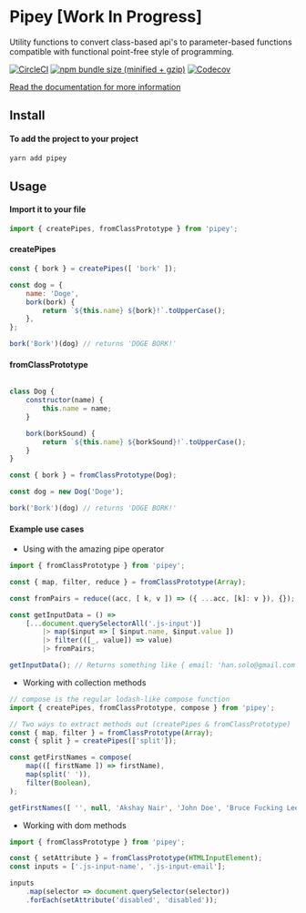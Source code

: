 
# Pipey [Work In Progress]
Utility functions to convert class-based api's to parameter-based functions compatible with functional point-free style of programming.

[![CircleCI](https://img.shields.io/circleci/project/github/phenax/pipey/master.svg?style=for-the-badge)](https://circleci.com/gh/phenax/pipey)
[![npm bundle size (minified + gzip)](https://img.shields.io/bundlephobia/minzip/pipey.svg?style=for-the-badge)](https://www.npmjs.com/package/pipey)
[![Codecov](https://img.shields.io/codecov/c/github/phenax/pipey.svg?style=for-the-badge)](https://codecov.io/gh/phenax/pipey)


[Read the documentation for more information](https://github.com/phenax/pipey/tree/master/docs)

## Install

#### To add the project to your project
```bash
yarn add pipey
```

## Usage

#### Import it to your file
```js
import { createPipes, fromClassPrototype } from 'pipey';
```

#### createPipes

```js
const { bork } = createPipes([ 'bork' ]);

const dog = {
    name: 'Doge',
    bork(bork) {
        return `${this.name} ${bork}!`.toUpperCase();
    },
};

bork('Bork')(dog) // returns 'DOGE BORK!'
```

#### fromClassPrototype

```js

class Dog {
    constructor(name) {
        this.name = name;
    }

    bork(borkSound) {
        return `${this.name} ${borkSound}!`.toUpperCase();
    }
}

const { bork } = fromClassPrototype(Dog);

const dog = new Dog('Doge');

bork('Bork')(dog) // returns 'DOGE BORK!'
```

#### Example use cases

* Using with the amazing pipe operator
```js
import { fromClassPrototype } from 'pipey';

const { map, filter, reduce } = fromClassPrototype(Array);

const fromPairs = reduce((acc, [ k, v ]) => ({ ...acc, [k]: v }), {});

const getInputData = () =>
    [...document.querySelectorAll('.js-input')]
        |> map($input => [ $input.name, $input.value ])
        |> filter(([_, value]) => value)
        |> fromPairs;

getInputData(); // Returns something like { email: 'han.solo@gmail.com', name: 'Han Solo' }
```

* Working with collection methods
```js
// compose is the regular lodash-like compose function
import { createPipes, fromClassPrototype, compose } from 'pipey';

// Two ways to extract methods out (createPipes & fromClassPrototype)
const { map, filter } = fromClassPrototype(Array);
const { split } = createPipes(['split']);

const getFirstNames = compose(
    map(([ firstName ]) => firstName),
    map(split(' ')),
    filter(Boolean),
);

getFirstNames([ '', null, 'Akshay Nair', 'John Doe', 'Bruce Fucking Lee' ]); // Returns ['Akshay', 'John', 'Bruce']
```


* Working with dom methods
```js
import { fromClassPrototype } from 'pipey';

const { setAttribute } = fromClassPrototype(HTMLInputElement);
const inputs = ['.js-input-name', '.js-input-email'];

inputs
    .map(selector => document.querySelector(selector))
    .forEach(setAttribute('disabled', 'disabled'));
```
